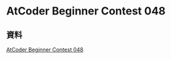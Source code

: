 # AtCoder Beginner Contest 048

## 資料

[AtCoder Beginner Contest 048](https://atcoder.jp/contests/abc048)
